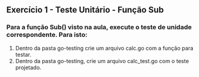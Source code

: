 ## Exercício 1 - Teste Unitário - Função Sub

### Para a função Sub() visto na aula, execute o teste de unidade correspondente. Para isto:
1. Dentro da pasta go-testing crie um arquivo calc.go com a função para testar.
2. Dentro da pasta go-testing, crie um arquivo calc_test.go com o teste projetado.

